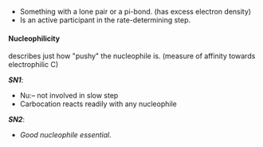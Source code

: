 - Something with a lone pair or a pi-bond. (has excess electron density)
- Is an active participant in the rate-determining step.

#### Nucleophilicity
describes just how "pushy" the nucleophile is. (measure of affinity towards electrophilic C)

***SN1***: 
- Nu:– not involved in slow step 
- Carbocation reacts readily with any nucleophile 

***SN2***: 
- *Good nucleophile essential.*

